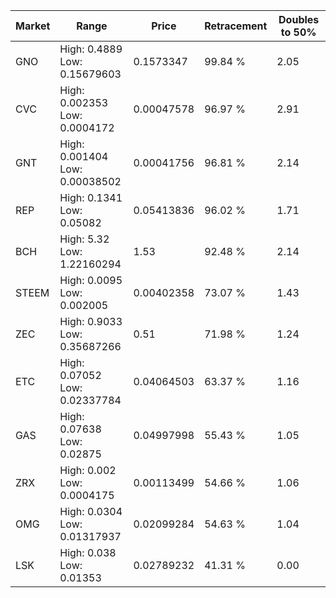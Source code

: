 | Market | Range | Price| Retracement | Doubles to 50% |
| --- | --- | --- | --- | --- |
| GNO | High: 0.4889<br />Low: 0.15679603 | 0.1573347 | 99.84 % | 2.05 |
| CVC | High: 0.002353<br />Low: 0.0004172 | 0.00047578 | 96.97 % | 2.91 |
| GNT | High: 0.001404<br />Low: 0.00038502 | 0.00041756 | 96.81 % | 2.14 |
| REP | High: 0.1341<br />Low: 0.05082 | 0.05413836 | 96.02 % | 1.71 |
| BCH | High: 5.32<br />Low: 1.22160294 | 1.53 | 92.48 % | 2.14 |
| STEEM | High: 0.0095<br />Low: 0.002005 | 0.00402358 | 73.07 % | 1.43 |
| ZEC | High: 0.9033<br />Low: 0.35687266 | 0.51 | 71.98 % | 1.24 |
| ETC | High: 0.07052<br />Low: 0.02337784 | 0.04064503 | 63.37 % | 1.16 |
| GAS | High: 0.07638<br />Low: 0.02875 | 0.04997998 | 55.43 % | 1.05 |
| ZRX | High: 0.002<br />Low: 0.0004175 | 0.00113499 | 54.66 % | 1.06 |
| OMG | High: 0.0304<br />Low: 0.01317937 | 0.02099284 | 54.63 % | 1.04 |
| LSK | High: 0.038<br />Low: 0.01353 | 0.02789232 | 41.31 % | 0.00 |
